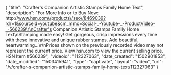 {
    "title": "Crafter's Companion Artistic Stamps Family Home Text",
    "description": "For More Info or to Buy Now: http:\/\/www.hsn.com\/products\/seo\/8469039?rdr=1&sourceid=youtube&cm_mmc=Social-_-Youtube-_-ProductVideo-_-566239\r\nCrafter's Companion Artistic Stamps Family Home Text\nStamping made easy! Get gorgeous, crisp impressions every time with these innovative and unique rubber stamps. Add beautiful, heartwarming...\r\nPrices shown on the previously recorded video may not represent the current price.  View hsn.com to view the current selling price. HSN Item #566239",
    "videoid": "112327063",
    "date_created": "1502901853",
    "date_modified": "1503415941",
    "type": "captivate",
    "layout": "video",
    "url": "\/v\/crafter-s-companion-artistic-stamps-family-home-text\/112327063"
}
